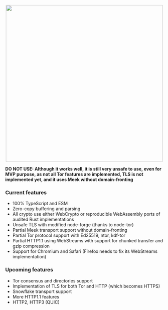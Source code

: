 <p align="center">
<img width="500" src="https://user-images.githubusercontent.com/4405263/207913604-117b1ea2-5e17-4a1b-a97e-2a7a4fdf7a07.png" />
</p>

**DO NOT USE: Although it works well, it is still very unsafe to use, even for MVP purpose, as not all Tor features are implemented, TLS is not implemented yet, and it uses Meek without domain-fronting**

### Current features
- 100% TypeScript and ESM
- Zero-copy buffering and parsing
- All crypto use either WebCrypto or reproducible WebAssembly ports of audited Rust implementations
- Unsafe TLS with modified node-forge (thanks to node-tor)
- Partial Meek transport support without domain-fronting
- Partial Tor protocol support with Ed25519, ntor, kdf-tor
- Partial HTTP1.1 using WebStreams with support for chunked transfer and gzip compression
- Support for Chromium and Safari (Firefox needs to fix its WebStreams implementation)

### Upcoming features
- Tor consensus and directories support
- Implementation of TLS for both Tor and HTTP (which becomes HTTPS)
- Snowflake transport support
- More HTTP1.1 features
- HTTP2, HTTP3 (QUIC)
